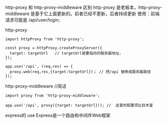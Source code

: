 http-proxy 和 http-proxy-middleware 区别
http-proxy 是老板本，http-proxy-middleware 是基于它上面更新的。前者已经不更新，后者持续更新
使用：前端请求可能是 /api/user/login;

http-proxy
```
import httpProxy from 'http-proxy';

const proxy = httpProxy.createProxyServer({
  target: targetUrl   // targetUrl是要指向的服务器地址，
});

app.use('/api', (req,res) => {
  proxy.web(req,res,{target:targetUrl})； // 把/api 替换成服务器路径
});
```
http-proxy-middleware  //简洁

```
import proxy from 'http-proxy-middleware';

app.use('/api', proxy({target: targetUrl})); //  这里的配置项比较丰富

```

express的 use
Express是一个路由和中间件Web框架